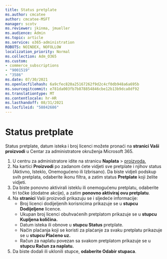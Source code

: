 ```yaml
---
title: Status pretplate
ms.author: cmcatee
author: cmcatee-MSFT
manager: scotv
ms.reviewer: jkinma, jmueller
ms.audience: Admin
ms.topic: article
ms.service: o365-administration
ROBOTS: NOINDEX, NOFOLLOW
localization_priority: Normal
ms.collection: Adm_O365
ms.custom:
- commerce_subscriptions
- "9001519"
- "3586"
ms.date: 07/30/2021
ms.openlocfilehash: 6a9cfec820a25167262f9d2c4cf0db948a6a695b
ms.sourcegitcommit: e781da003fb7b878854846cbe12b13b9dca8df92
ms.translationtype: MT
ms.contentlocale: hr-HR
ms.lasthandoff: 08/31/2021
ms.locfileid: "58842686"
---
```

# <a name="subscription-status"></a>Status pretplate

Status pretplate, datum isteka i broj licenci možete pronaći na **stranici Vaši proizvodi** u Centar za administratore okruženja Microsoft 365.

1. U centru za administratore idite na stranicu **Naplata**  >  [proizvoda.](https://go.microsoft.com/fwlink/p/?linkid=842054)
2. Na kartici **Proizvodi** po zadanom ćete vidjeti sve pretplate i njihov status (Aktivno, Isteklo, Onemogućeno ili Izbrisano). Da biste vidjeli podskup svih pretplata, odaberite ikonu filtra, a zatim status **Pretplate** koji želite vidjeti.
3. Da biste ponovno aktivirali isteklu ili onemogućenu pretplatu, odaberite tri točke (dodatne akcije), a zatim **ponovno aktiviraj ovu pretplatu**.
4. Na **stranici** Vaši proizvodi prikazuju se i sljedeće informacije:
    - Broj licenci dodijeljenih korisnicima prikazuje se u **stupcu Dodijeljene** licence.
    - Ukupan broj licenci obuhvaćenih pretplatom prikazuje se u **stupcu Kupljena količina.**
    - Datum isteka ili obnove u **stupcu Status** pretplate.
    - Način plaćanja koji se koristi za plaćanje za svaku pretplatu prikazuje se u **stupcu Plaćeno uz.**
    - Račun za naplatu povezan sa svakom pretplatom prikazuje se u **stupcu Račun za naplatu.**
5. Da biste dodali ili uklonili stupce, **odaberite Odabir stupaca**.